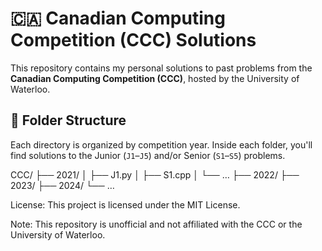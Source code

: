 # 🇨🇦 Canadian Computing Competition (CCC) Solutions

This repository contains my personal solutions to past problems from the **Canadian Computing Competition (CCC)**, hosted by the University of Waterloo.

## 📁 Folder Structure

Each directory is organized by competition year. Inside each folder, you'll find solutions to the Junior (`J1`–`J5`) and/or Senior (`S1`–`S5`) problems.

CCC/
├── 2021/
│   ├── J1.py
│   ├── S1.cpp
│   └── …
├── 2022/
├── 2023/
├── 2024/
└── …

License:
This project is licensed under the MIT License.

Note: This repository is unofficial and not affiliated with the CCC or the University of Waterloo.
